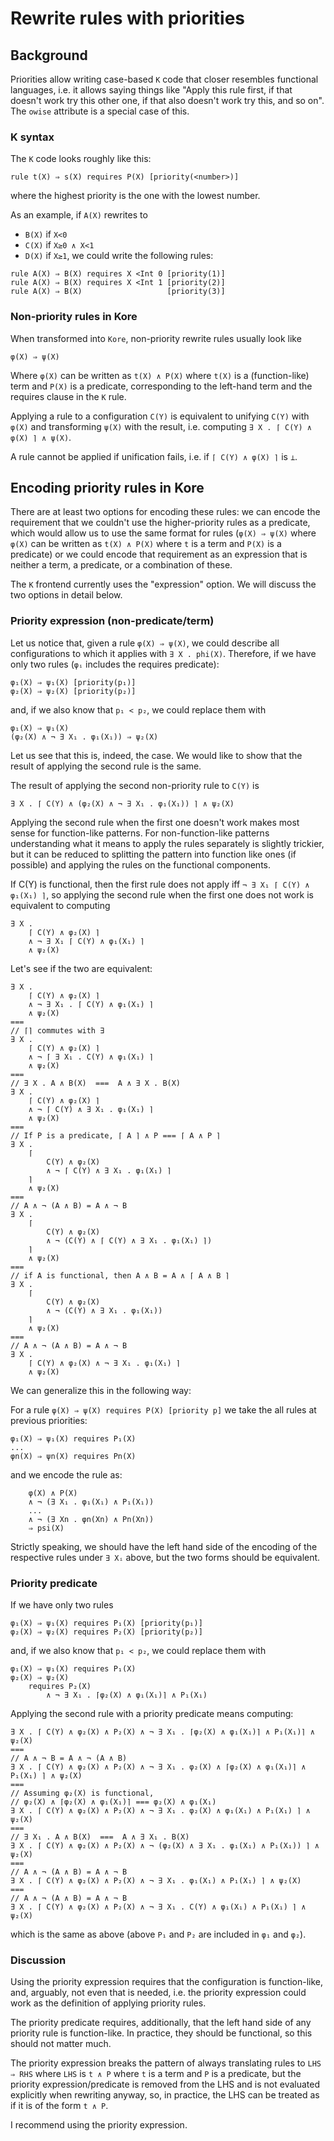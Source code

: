 Rewrite rules with priorities
=============================

Background
----------

Priorities allow writing case-based `K` code that closer resembles functional
languages, i.e. it allows saying things like "Apply this rule first,
if that doesn't work try this other one, if that also doesn't work try
this, and so on". The `owise` attribute is a special case of this.

### K syntax

The `K` code looks roughly like this:

```
rule t(X) ⇒ s(X) requires P(X) [priority(<number>)]
```

where the highest priority is the one with the lowest number.

As an example, if `A(X)` rewrites to
* `B(X)` if `X<0`
* `C(X)` if `X≥0 ∧ X<1`
* `D(X)` if `X≥1`,
we could write the following rules:

```
rule A(X) ⇒ B(X) requires X <Int 0 [priority(1)]
rule A(X) ⇒ B(X) requires X <Int 1 [priority(2)]
rule A(X) ⇒ B(X)                   [priority(3)]
```

### Non-priority rules in Kore

When transformed into `Kore`, non-priority rewrite rules usually look like

```
φ(X) ⇒ ψ(X)
```

Where `φ(X)` can be written as `t(X) ∧ P(X)` where `t(X)` is a
(function-like) term and `P(X)` is a predicate, corresponding to the
left-hand term and the requires clause in the `K` rule.

Applying a rule to a configuration `C(Y)` is equivalent to unifying
`C(Y)` with `φ(X)` and transforming `ψ(X)` with the result, i.e.
computing `∃ X . ⌈ C(Y) ∧ φ(X) ⌉ ∧ ψ(X)`.

A rule cannot be applied if unification fails, i.e. if
`⌈ C(Y) ∧ φ(X) ⌉` is `⊥`.

Encoding priority rules in Kore
-------------------------------

There are at least two options for encoding these rules: we can encode
the requirement that we couldn't use the higher-priority rules as a predicate,
which would allow us to use the same format for rules (`φ(X) ⇒ ψ(X)`
where `φ(X)` can be written as `t(X) ∧ P(X)` where `t` is a term and
`P(X)` is a predicate) or we could encode that requirement as an expression
that is neither a term, a predicate, or a combination of these.

The `K` frontend currently uses the "expression" option. We will discuss
the two options in detail below.

### Priority expression (non-predicate/term)

Let us notice that, given a rule `φ(X) ⇒ ψ(X)`, we could describe
all configurations to which it applies with `∃ X . phi(X)`. Therefore,
if we have only two rules (`φᵢ` includes the requires predicate):
```
φ₁(X) ⇒ ψ₁(X) [priority(p₁)]
φ₂(X) ⇒ ψ₂(X) [priority(p₂)]
```
and, if we also know that `p₁ < p₂`, we could replace them with
```
φ₁(X) ⇒ ψ₁(X)
(φ₂(X) ∧ ¬ ∃ X₁ . φ₁(X₁)) ⇒ ψ₂(X)
```

Let us see that this is, indeed, the case. We would like to show that the
result of applying the second rule is the same.

The result of applying the second non-priority rule to `C(Y)` is
```
∃ X . ⌈ C(Y) ∧ (φ₂(X) ∧ ¬ ∃ X₁ . φ₁(X₁)) ⌉ ∧ ψ₂(X)
```

Applying the second rule when the first one doesn't work makes most sense for
function-like patterns. For non-function-like patterns understanding what it
means to apply the rules separately is slightly trickier, but it can be
reduced to splitting the pattern into function like ones (if possible) and
applying the rules on the functional components.

If C(Y) is functional, then the first rule does not apply iff
`¬ ∃ X₁ ⌈ C(Y) ∧ φ₁(X₁) ⌉`, so
applying the second rule when the first one does
not work is equivalent to computing
```
∃ X .
    ⌈ C(Y) ∧ φ₂(X) ⌉
    ∧ ¬ ∃ X₁ ⌈ C(Y) ∧ φ₁(X₁) ⌉
    ∧ ψ₂(X)
```

Let's see if the two are equivalent:

```
∃ X .
    ⌈ C(Y) ∧ φ₂(X) ⌉
    ∧ ¬ ∃ X₁ . ⌈ C(Y) ∧ φ₁(X₁) ⌉
    ∧ ψ₂(X)
===
// ⌈⌉ commutes with ∃
∃ X .
    ⌈ C(Y) ∧ φ₂(X) ⌉
    ∧ ¬ ⌈ ∃ X₁ . C(Y) ∧ φ₁(X₁) ⌉
    ∧ ψ₂(X)
===
// ∃ X . A ∧ B(X)  ===  A ∧ ∃ X . B(X)
∃ X .
    ⌈ C(Y) ∧ φ₂(X) ⌉
    ∧ ¬ ⌈ C(Y) ∧ ∃ X₁ . φ₁(X₁) ⌉
    ∧ ψ₂(X)
===
// If P is a predicate, ⌈ A ⌉ ∧ P === ⌈ A ∧ P ⌉
∃ X .
    ⌈
        C(Y) ∧ φ₂(X)
        ∧ ¬ ⌈ C(Y) ∧ ∃ X₁ . φ₁(X₁) ⌉
    ⌉
    ∧ ψ₂(X)
===
// A ∧ ¬ (A ∧ B) = A ∧ ¬ B
∃ X .
    ⌈
        C(Y) ∧ φ₂(X)
        ∧ ¬ (C(Y) ∧ ⌈ C(Y) ∧ ∃ X₁ . φ₁(X₁) ⌉)
    ⌉
    ∧ ψ₂(X)
===
// if A is functional, then A ∧ B = A ∧ ⌈ A ∧ B ⌉
∃ X .
    ⌈
        C(Y) ∧ φ₂(X)
        ∧ ¬ (C(Y) ∧ ∃ X₁ . φ₁(X₁))
    ⌉
    ∧ ψ₂(X)
===
// A ∧ ¬ (A ∧ B) = A ∧ ¬ B
∃ X .
    ⌈ C(Y) ∧ φ₂(X) ∧ ¬ ∃ X₁ . φ₁(X₁) ⌉
    ∧ ψ₂(X)
```

We can generalize this in the following way:

For a rule `φ(X) ⇒ ψ(X) requires P(X) [priority p]` we take the all
rules at previous priorities:
```
φ₁(X) ⇒ ψ₁(X) requires P₁(X)
...
φn(X) ⇒ ψn(X) requires Pn(X)
```
and we encode the rule as:
```
    φ(X) ∧ P(X)
    ∧ ¬ (∃ X₁ . φ₁(X₁) ∧ P₁(X₁))
    ...
    ∧ ¬ (∃ Xn . φn(Xn) ∧ Pn(Xn))
    ⇒ psi(X)
```
Strictly speaking, we should have the left hand side of the encoding of the
respective rules under `∃ Xᵢ` above, but the two forms should be
equivalent.

### Priority predicate

If we have only two rules
```
φ₁(X) ⇒ ψ₁(X) requires P₁(X) [priority(p₁)]
φ₂(X) ⇒ ψ₂(X) requires P₂(X) [priority(p₂)]
```
and, if we also know that `p₁ < p₂`, we could replace them with
```
φ₁(X) ⇒ ψ₁(X) requires P₁(X)
φ₂(X) ⇒ ψ₂(X)
    requires P₂(X)
        ∧ ¬ ∃ X₁ . ⌈φ₂(X) ∧ φ₁(X₁)⌉ ∧ P₁(X₁)
```

Applying the second rule with a priority predicate means computing:
```
∃ X . ⌈ C(Y) ∧ φ₂(X) ∧ P₂(X) ∧ ¬ ∃ X₁ . ⌈φ₂(X) ∧ φ₁(X₁)⌉ ∧ P₁(X₁)⌉ ∧ ψ₂(X)
===
// A ∧ ¬ B = A ∧ ¬ (A ∧ B)
∃ X . ⌈ C(Y) ∧ φ₂(X) ∧ P₂(X) ∧ ¬ ∃ X₁ . φ₂(X) ∧ ⌈φ₂(X) ∧ φ₁(X₁)⌉ ∧ P₁(X₁) ⌉ ∧ ψ₂(X)
===
// Assuming φ₂(X) is functional,
// φ₂(X) ∧ ⌈φ₂(X) ∧ φ₁(X₁)⌉ === φ₂(X) ∧ φ₁(X₁)
∃ X . ⌈ C(Y) ∧ φ₂(X) ∧ P₂(X) ∧ ¬ ∃ X₁ . φ₂(X) ∧ φ₁(X₁) ∧ P₁(X₁) ⌉ ∧ ψ₂(X)
===
// ∃ X₁ . A ∧ B(X)  ===  A ∧ ∃ X₁ . B(X)
∃ X . ⌈ C(Y) ∧ φ₂(X) ∧ P₂(X) ∧ ¬ (φ₂(X) ∧ ∃ X₁ . φ₁(X₁) ∧ P₁(X₁)) ⌉ ∧ ψ₂(X)
===
// A ∧ ¬ (A ∧ B) = A ∧ ¬ B
∃ X . ⌈ C(Y) ∧ φ₂(X) ∧ P₂(X) ∧ ¬ ∃ X₁ . φ₁(X₁) ∧ P₁(X₁) ⌉ ∧ ψ₂(X)
===
// A ∧ ¬ (A ∧ B) = A ∧ ¬ B
∃ X . ⌈ C(Y) ∧ φ₂(X) ∧ P₂(X) ∧ ¬ ∃ X₁ . C(Y) ∧ φ₁(X₁) ∧ P₁(X₁) ⌉ ∧ ψ₂(X)
```
which is the same as above (above `P₁` and `P₂` are included in `φ₁` and `φ₂`).

### Discussion

Using the priority expression requires that the configuration is function-like,
and, arguably, not even that is needed, i.e. the priority expression could
work as the definition of applying priority rules.

The priority predicate requires, additionally, that the left hand side of any
priority rule is function-like. In practice, they should
be functional, so this should not matter much.

The priority expression breaks the pattern of always translating rules to
`LHS ⇒ RHS` where `LHS` is `t ∧ P` where `t` is a term and `P` is a
predicate, but the priority expression/predicate is removed from the LHS and
is not evaluated explicitly when rewriting anyway, so, in practice, the LHS can
be treated as if it is of the form `t ∧ P`.

I recommend using the priority expression.


